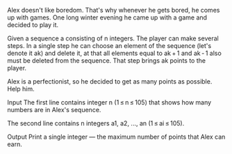 Alex doesn't like boredom. That's why whenever he gets bored, he comes up with games. One long winter evening he came up with a game and decided to play it.

Given a sequence a consisting of n integers. The player can make several steps. In a single step he can choose an element of the sequence (let's denote it ak) and delete it, at that all elements equal to ak + 1 and ak - 1 also must be deleted from the sequence. That step brings ak points to the player.

Alex is a perfectionist, so he decided to get as many points as possible. Help him.

Input
The first line contains integer n (1 ≤ n ≤ 105) that shows how many numbers are in Alex's sequence.

The second line contains n integers a1, a2, ..., an (1 ≤ ai ≤ 105).

Output
Print a single integer — the maximum number of points that Alex can earn.
